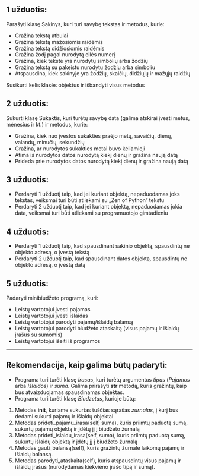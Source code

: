 ## 1 užduotis:

Parašyti klasę Sakinys, kuri turi savybę tekstas ir metodus, kurie:

-   Gražina tekstą atbulai
-   Gražina tekstą mažosiomis raidėmis
-   Gražina tekstą didžiosiomis raidėmis
-   Gražina žodį pagal nurodytą eilės numerį
-   Gražina, kiek tekste yra nurodytų simbolių arba žodžių
-   Gražina tekstą su pakeistu nurodytu žodžiu arba simboliu
-   Atspausdina, kiek sakinyje yra žodžių, skaičių, didžiųjų ir mažųjų raidžių

Susikurti kelis klasės objektus ir išbandyti visus metodus

## 2 užduotis:

Sukurti klasę Sukaktis, kuri turėtų savybę data (galima atskirai įvesti metus, mėnesius ir kt.) ir metodus, kurie:

-   Gražina, kiek nuo įvestos sukakties praėjo metų, savaičių, dienų, valandų, minučių, sekundžių
-   Gražina, ar nurodytos sukakties metai buvo keliamieji
-   Atima iš nurodytos datos nurodytą kiekį dienų ir gražina naują datą
-   Prideda prie nurodytos datos nurodytą kiekį dienų ir gražina naują datą


## 3 užduotis:

-   Perdaryti 1 užduotį taip, kad jei kuriant objektą, nepaduodamas joks tekstas, veiksmai turi būti atliekami su „Zen of Python“ tekstu
-   Perdaryti 2 užduotį taip, kad jei kuriant objektą, nepaduodamas jokia data, veiksmai turi būti atliekami su programuotojo gimtadieniu


## 4 užduotis:

-   Perdaryti 1 užduotį taip, kad spausdinant sakinio objektą, spausdintų ne objekto adresą, o įvestą tekstą
-   Perdaryti 2 užduotį taip, kad spausdinant datos objektą, spausdintų ne objekto adresą, o įvestą datą


## 5 užduotis:

Padaryti minibiudžeto programą, kuri:

-   Leistų vartotojui įvesti pajamas
-   Leistų vartotojui įvesti išlaidas
-   Leistų vartotojui parodyti pajamų/išlaidų balansą
-   Leistų vartotojui parodyti biudžeto ataskaitą (visus pajamų ir išlaidų įrašus su sumomis)
-   Leistų vartotojui išeiti iš programos

---


## Rekomendacija, kaip galima būtų padaryti:

-   Programa turi turėti klasę _Irasas_, kuri turėtų argumentus _tipas_ (_Pajamos_ arba _Išlaidos_) ir _suma_. Galima prirašyti **str** metodą, kuris gražintų, kaip bus atvaizduojamas spausdinamas objektas.
-   Programa turi turėti klasę _Biudzetas_, kurioje būtų:

1.  Metodas **init**, kuriame sukurtas tuščias sąrašas _zurnalas_, į kurį bus dedami sukurti pajamų ir išlaidų objektai
2.  Metodas prideti_pajamu_irasa(self, suma), kuris priimtų paduotą sumą, sukurtų pajamų objektą ir įdėtų jį į biudžeto žurnalą
3.  Metodas prideti_islaidu_irasa(self, suma), kuris priimtų paduotą sumą, sukurtų išlaidų objektą ir įdėtų jį į biudžeto žurnalą
4.  Metodas gauti_balansą(self), kuris gražintų žurnale laikomų pajamų ir išlaidų balansą.
5.  Metodas parodyti_ataskaita(self), kuris atspausdintų visus pajamų ir išlaidų įrašus (nurodydamas kiekvieno įrašo tipą ir sumą).
